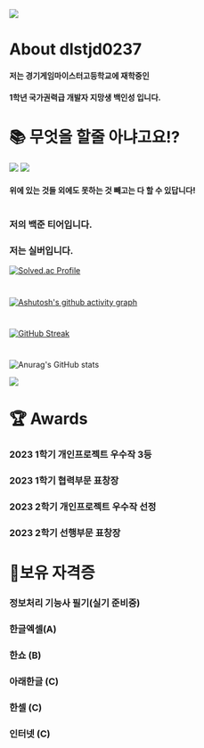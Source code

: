
<img src="https://capsule-render.vercel.app/api?type=wave&color=auto&height=300&section=header&text=welcome!&fontSize=90" />
 
# About dlstjd0237
#### 저는 경기게임마이스터고등학교에 재학중인 
#### 1학년 국가권력급 개발자 지망생 백인성 입니다.

# 📚 무엇을 할줄 아냐고요!?
<p> <img src="https://img.shields.io/badge/Unity-gray.svg?style=flat&logo=Unity">  <img src="https://img.shields.io/badge/Csharp-gray.svg?style=flat&logo=C#"></p>

#### 위에 있는 것들 외에도 못하는 것 빼고는 다 할 수 있답니다!


#     
### 저의 백준 티어입니다.
### 저는 실버입니다.

[![Solved.ac Profile](http://mazassumnida.wtf/api/v2/generate_badge?boj=dlstjd0237)](https://solved.ac/dlstjd0237/)
# 
[![Ashutosh's github activity graph](https://github-readme-activity-graph.vercel.app/graph?username=dlstjd0237&theme=dracula)](https://github.com/dlstjd0237/github-readme-activity-graph)
#
[![GitHub Streak](https://streak-stats.demolab.com?user=dlstjd0237&theme=dracula&border_radius=5&locale=ko)](https://git.io/streak-stats)
#    
![Anurag's GitHub stats](https://github-readme-stats.vercel.app/api?username=dlstjd0237&show_icons=true&theme=cobalt&include_all_commits=true)

<a href="https://opgc.me/#/users/dlstjd0237" target="_blank"><img src="https://api.opgc.me/githubs/users/dlstjd0237/tag/?theme=basic" /></a>

# 🏆 Awards

### 2023 1학기 개인프로젝트 우수작 3등
### 2023 1학기 협력부문 표창장
### 2023 2학기 개인프로젝트 우수작 선정
### 2023 2학기 선행부문 표창장

# 💪보유 자격증

### 정보처리 기능사 필기(실기 준비중)
### 한글엑셀(A)
### 한쇼 (B)
### 아래한글 (C)
### 한셀 (C)
### 인터넷 (C)

